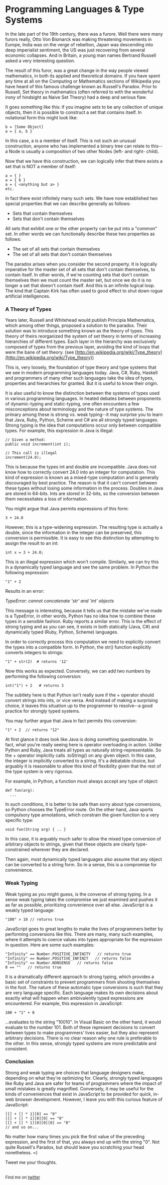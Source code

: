<meta published="27 Mar 2012"/>

# Programming Languages & Type Systems

In the late part of the 19th century, there was a furore. Well there were many furors really, Otto Von Bismarck was making threatening movements in Europe, India was on the verge of rebellion, Japan was descending into deep imperialist sentiment, the US was just recovering from several economic collapses. And in Britain, a young man names Bertrand Russell asked a very interesting question.

The result of this furor, was a great change in the way people viewed mathematics, in both its applied and theoretical domains. If you have spent any time at all on the Computing or Mathematics sections of Wikipedia you have heard of this famous challenge known as Russell's Paradox. Prior to Russell, Set theory in mathematics (often referred to with the wonderful irony of hindsight as Naive Set Theory) had a deep and serious flaw.

It goes something like this: if you imagine sets to be any collection of unique objects, then it is possible to construct a set that contains itself. In notational form this might look like:

    b = [Some Object]
    a = { a, b }

In this case, a is a member of itself. This is not such an unusual construction, anyone who has implemented a binary tree can relate to this--a Node is usually a composition of two other Nodes (left- and right- child).

Now that we have this construction, we can logically infer that there exists a set that is NOT a member of itself:

    a = { }
    a = { b }
    a = { <anything but a> }
    etc.

In fact there exist infinitely many such sets. We have now established two special properties that we can describe generally as follows:

  * Sets that contain themselves
  * Sets that don't contain themselves

All sets that exhibit one or the other property can be put into a "common" set. In other words we can functionally describe these two properties as follows:

  * The set of all sets that contain themselves
  * The set of all sets that don't contain themselves

The paradox arises when you consider the second property. It is logically imperative for the master set of all sets that don't contain themselves, to contain itself. In other words, if we're counting sets that don't contain themselves then we must count the master set, but once we do it is no longer a set that doesn't contain itself. And this is an infinite logical loop. The kind that Captain Kirk has often used to good effect to shut down rogue artificial intelligences.

### A Theory of Types

Years later, Russell and Whitehead would publish Principia Mathematica, which among other things, proposed a solution to the paradox. Their solution was to introduce something known as the theory of types. This theory of theirs reorganized the system of set theory in terms of increasing hierarchies of different types. Each layer in the hierarchy was exclusively composed of types from the previous layer, avoiding the kind of loops that were the bane of set theory. (see [http://en.wikipedia.org/wiki/Type_theory](http://en.wikipedia.org/wiki/Type_theory))

This is, very loosely, the foundation of type theory and type systems that we see in modern programming languages today. Java, C#, Ruby, Haskell and programmers of many other such languages take the idea of types, properties and hierarchies for granted. But it is useful to know their origin.

It is also useful to know the distinction between the systems of types used in various programming languages. In heated debates between proponents of dynamic-typing and static-typing, one often encounters a few misconceptions about terminology and the nature of type systems. The primary among these is strong vs. weak typing--it may surprise you to learn that Java, Ruby, Python, Scheme and C# are all strongly typed languages. Strong typing is the idea that computations occur only between compatible types. For example, this expression in Java is illegal:

    // Given a method:
    public void increment(int i);

    // This call is illegal
    increment(24.0);

This is because the types int and double are incompatible. Java does not know how to correctly convert 24.0 into an integer for computation. This kind of expression is known as a mixed-type computation and is generally discouraged by best practice. The reason is that it can't convert between these types without losing some information in the process. Doubles in Java are stored in 64-bits. Ints are stored in 32-bits, so the conversion between them necessitates a loss of information.

You might argue that Java permits expressions of this form:

    3 + 24.0

However, this is a type-widening expression. The resulting type is actually a double, since the information in the integer can be preserved, this conversion is permissible. It is easy to see this distinction by attempting to assign the result to an int:

    int x = 3 + 24.0;

This is an illegal expression which won't compile. Similarly, we can try this in a dynamically typed language and see the same problem. In Python the following expression:

    "1" + 2

Results in an error:

_TypeError: cannot concatenate 'str' and 'int' objects_

This message is interesting, because it tells us that the mistake we've made is a TypeError, in other words, Python has no idea how to combine these types in a sensible fashion. Ruby reports a similar error. This is the effect of strong typing and as you can see, it exists in both statically (Java, C#) and dynamically typed (Ruby, Python, Scheme) languages.

In order to correctly process this computation we need to explicitly convert the types into a compatible form. In Python, the str() function explicitly converts integers to strings:

    "1" + str(2)  # returns '12'

Now this works as expected. Conversely, we can add two numbers by performing the following conversion:

    int("1") + 2   # returns 3

The subtlety here is that Python isn't really sure if the + operator should convert strings into ints, or vice versa. And instead of making a surprising choice, it leaves this situation up to the programmer to resolve--a good practice for strongly typed systems.

You may further argue that Java in fact permits this conversion:

    "1" + 2  // returns "12"

At first glance it does look like Java is doing something questionable. In fact, what you're really seeing here is operator overloading in action. Unlike Python and Ruby, Java treats all types as naturally string-representable. So the + operator implicitly calls .toString() on any given object. In this case, the integer is implicitly converted to a string. It's a debatable choice, but arguably it is reasonable to allow this kind of flexibility given that the rest of the type system is very rigorous.

For example, in Python, a function must always accept any type of object:

    def fun(arg):
      ...

In such conditions, it is better to be safe than sorry about type conversions, so Python chooses the TypeError route. On the other hand, Java sports compulsory type annotations, which constrain the given function to a very specific type:

    void fun(String arg) { .. }

In this case, it is arguably much safer to allow the mixed type conversion of arbitrary objects to strings, given that these objects are clearly type-constrained wherever they are declared.

Then again, most dynamically typed languages also assume that any object can be converted to a string form. So in a sense, this is a compromise for convenience.

### Weak Typing

Weak typing as you might guess, is the converse of strong typing. In a sense weak typing takes the compromise we just examined and pushes it as far as possible, prioritizing convenience over all else. JavaScript is a weakly typed language:

    "100" > 10 // returns true

JavaScript goes to great lengths to make the lives of programmers better by performing conversions like this. There are many, many such examples, where it attempts to coerce values into types appropriate for the expression in question. Here are some such examples:

    "Infinity" == Number.POSITIVE_INFINITY   // returns true
    "Infinity" == Number.POSITIVE_INFINIT   // returns false
    "Infinity" == Number.NONSENSE   // returns false
    0 == ""   // returns true


It is a dramatically different approach to strong typing, which provides a basic set of constraints to prevent programmers from shooting themselves in the foot. The nature of these automatic type conversions is such that they are very language specific. Each language makes its own decisions about exactly what will happen when ambivalently typed expressions are encountered. For example, this expression in JavaScript:

    100 + "1" + 0

...evaluates to the string "10010". In Visual Basic on the other hand, it would evaluate to the number 101. Both of these represent decisions to convert between types to make programmers' lives easier, but they also represent arbitrary decisions. There is no clear reason why one rule is preferable to the other. In this sense, strongly typed systems are more predictable and consistent.

### Conclusion

Strong and weak typing are choices that language designers make, depending on what they're optimizing for. Clearly, strongly typed languages like Ruby and Java are safer for teams of programmers where the impact of small mistakes is greatly magnified. Conversely, it may be useful for the kinds of conveniences that exist in JavaScript to be provided for quick, in-web browser development. However, I leave you with this curious feature of JavaScript:

    [[] + [] * 1][0] == "0"
    [[] + [] * 1][0][0] == "0"
    [[] + [] * 1][0][0][0] == "0"
    // and so on...

No matter how many times you pick the first value of the preceding expression, and the first of that, you always end up with the string "0". Not quite Russell's Paradox, but should leave you scratching your head nonetheless. =)

Tweet me your thoughts.

<br>

<div style="font-size: small;">Find me on <a href="http://twitter.com/dhanji">twitter</a></div>
